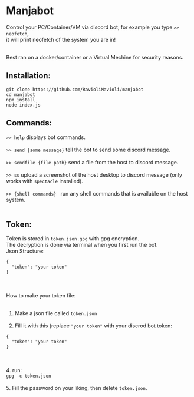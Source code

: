 # Manjabot
Control your PC/Container/VM via discord bot, for example you type ```>> neofetch```,<br>
it will print neofetch of the system you are in! <br><br>

Best ran on a docker/container or a Virtual Mechine for security reasons. <br>

## Installation:
```
git clone https://github.com/RavioliMavioli/manjabot
cd manjabot
npm install
node index.js
```

## Commands:<br>
```>> help```  displays bot commands.<br><br>
```>> send {some message}```  tell the bot to send some discord message.<br><br>
```>> sendfile {file path}```  send a file from the host to discord message.<br><br>
```>> ss```  upload a screenshot of the host desktop to discord message (only works with ```spectacle``` installed).<br><br>
```>> {shell commands} ```  run any shell commands that is available on the host system.<br><br>

## Token:<br>
Token is stored in ```token.json.gpg``` with gpg encryption.<br>
The decryption is done via terminal when you first run the bot.<br>
Json Structure:
```
{
  "token": "your token"
}
```
<br><br>
How to make your token file: <br><br>
1. Make a json file called ```token.json```<br><br>
2. Fill it with this (replace ```"your token"``` with your discrod bot token:<br>
```
{
  "token": "your token"
}
```
<br><br>
4. run:<br>
```gpg -c token.json```<br><br>
5. Fill the password on your liking, then delete ```token.json```.





